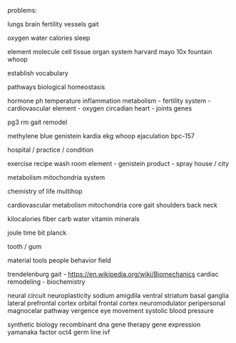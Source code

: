 problems: 

lungs
brain
fertility
vessels
gait

oxygen
water
calories
sleep

element
molecule
cell
tissue
organ
system
harvard
mayo
10x
fountain
whoop

establish vocabulary

pathways
biological
homeostasis

hormone
ph
temperature
inflammation
metabolism - 
fertility
system - cardiovascular 
element - oxygen
circadian
heart - 
joints
genes

pg3
rm
gait
remodel

methylene blue
genistein
kardia ekg
whoop
ejaculation
bpc-157

hospital / practice / condition

exercise
recipe
wash room
element - genistein
product - spray
house / city

metabolism
mitochondria
system

chemistry of life multihop

cardiovascular 
metabolism 
mitochondria 
core
gait
shoulders
back 
neck

kilocalories
fiber
carb
water
vitamin
minerals

joule
time
bit
planck

tooth / gum

material
tools
people
behavior
field

trendelenburg gait - https://en.wikipedia.org/wiki/Biomechanics
cardiac remodeling - biochemistry

neural circuit
neuroplasticity 
sodium
amigdila
ventral striatum
basal ganglia
lateral prefrontal cortex
orbital frontal cortex
neuromodulator
peripersonal
magnocelar pathway
vergence eye movement
systolic blood pressure

synthetic biology
recombinant dna
gene therapy
gene expression
yamanaka factor
oct4
germ line
ivf




